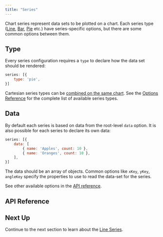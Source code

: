 ```yaml
---
title: "Series"
---
```


Chart series represent data sets to be plotted on a chart. Each series type
([Line](/charts-line-series/), [Bar](/charts-bar-series/), [Pie](/charts-pie-series/) etc.) have
series-specific options, but there are some common options between them.

## Type

Every series configuration requires a `type` to declare how the data set should be rendered:
```js
series: [{
    type: 'pie',
}]
```

Cartesian series types can be [combined on the same chart](/charts-combination-series/).
See the [Options Reference](/charts-api/) for the complete list of available series types.

## Data

By default each series is based on data from the root-level `data` option. It is also possible for
each series to declare its own data:
```js
series: [{
    data: [
        { name: 'Apples', count: 10 },
        { name: 'Oranges', count: 10 },
    ],
}]
```

The data should be an array of objects. Common options like `xKey`, `yKey`, `angleKey` specify
the properties to use to read the data-set for the series.

See other available options in the [API reference](#reference-AgBaseSeriesOptions-title).

## API Reference

<interface-documentation interfaceName='AgBaseSeriesOptions' overridesrc="charts-api/api.json" config='{ "showSnippets": false }'></interface-documentation>

## Next Up

Continue to the next section to learn about the [Line Series](/charts-line-series/).

